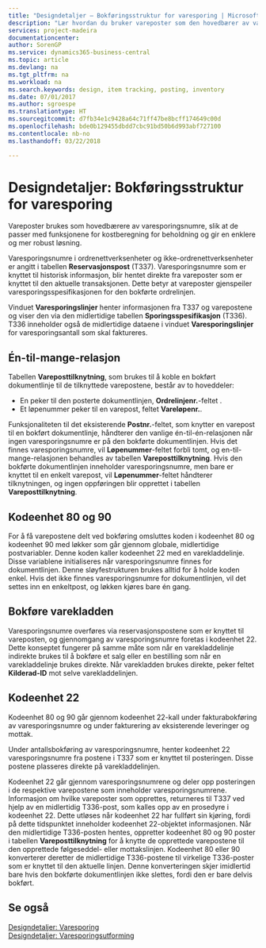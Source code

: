 ```yaml
---
title: "Designdetaljer – Bokføringsstruktur for varesporing | Microsoft-dokumentasjon"
description: "Lær hvordan du bruker vareposter som den hovedbærer av varesporingsnumre."
services: project-madeira
documentationcenter: 
author: SorenGP
ms.service: dynamics365-business-central
ms.topic: article
ms.devlang: na
ms.tgt_pltfrm: na
ms.workload: na
ms.search.keywords: design, item tracking, posting, inventory
ms.date: 07/01/2017
ms.author: sgroespe
ms.translationtype: HT
ms.sourcegitcommit: d7fb34e1c9428a64c71ff47be8bcff174649c00d
ms.openlocfilehash: bde0b129455dbdd7cbc91bd50b6d993abf727100
ms.contentlocale: nb-no
ms.lasthandoff: 03/22/2018

---
```

# <a name="design-details-item-tracking-posting-structure"></a>Designdetaljer: Bokføringsstruktur for varesporing
Vareposter brukes som hovedbærere av varesporingsnumre, slik at de passer med funksjonene for kostberegning for beholdning og gir en enklere og mer robust løsning.  
  
Varesporingsnumre i ordrenettverksenheter og ikke-ordrenettverksenheter er angitt i tabellen **Reservasjonspost** (T337). Varesporingsnumre som er knyttet til historisk informasjon, blir hentet direkte fra vareposter som er knyttet til den aktuelle transaksjonen. Dette betyr at vareposter gjenspeiler varesporingsspesifikasjonen for den bokførte ordrelinjen.  
  
Vinduet **Varesporingslinjer** henter informasjonen fra T337 og varepostene og viser den via den midlertidige tabellen **Sporingsspesifikasjon** (T336). T336 inneholder også de midlertidige dataene i vinduet **Varesporingslinjer** for varesporingsantall som skal faktureres.  
  
## <a name="one-to-many-relation"></a>Én-til-mange-relasjon  
Tabellen **Vareposttilknytning**, som brukes til å koble en bokført dokumentlinje til de tilknyttede varepostene, består av to hoveddeler:  
  
* En peker til den posterte dokumentlinjen, **Ordrelinjenr.**-feltet .  
* Et løpenummer peker til en varepost, feltet **Vareløpenr.**.  
  
Funksjonaliteten til det eksisterende **Postnr.**-feltet, som knytter en varepost til en bokført dokumentlinje, håndterer den vanlige én-til-én-relasjonen når ingen varesporingsnumre er på den bokførte dokumentlinjen. Hvis det finnes varesporingsnumre, vil **Løpenummer**-feltet forbli tomt, og en-til-mange-relasjonen behandles av tabellen **Vareposttilknytning**. Hvis den bokførte dokumentlinjen inneholder varesporingsnumre, men bare er knyttet til en enkelt varepost, vil **Løpenummer**-feltet håndterer tilknytningen, og ingen oppføringen blir opprettet i tabellen **Vareposttilknytning**.  
  
## <a name="codeunits-80-and-90"></a>Kodeenhet 80 og 90  
For å få varepostene delt ved bokføring omsluttes koden i kodeenhet 80 og kodeenhet 90 med løkker som går gjennom globale, midlertidige postvariabler. Denne koden kaller kodeenhet 22 med en varekladdelinje. Disse variablene initialiseres når varesporingsnumre finnes for dokumentlinjen. Denne sløyfestrukturen brukes alltid for å holde koden enkel. Hvis det ikke finnes varesporingsnumre for dokumentlinjen, vil det settes inn en enkeltpost, og løkken kjøres bare én gang.  
  
## <a name="posting-the-item-journal"></a>Bokføre varekladden  
Varesporingsnumre overføres via reservasjonspostene som er knyttet til vareposten, og gjennomgang av varesporingsnumre foretas i kodeenhet 22. Dette konseptet fungerer på samme måte som når en varekladdelinje indirekte brukes til å bokføre et salg eller en bestilling som når en varekladdelinje brukes direkte. Når varekladden brukes direkte, peker feltet **Kilderad-ID** mot selve varekladdelinjen.  
  
## <a name="code-unit-22"></a>Kodeenhet 22  
Kodeenhet 80 og 90 går gjennom kodeenhet 22-kall under fakturabokføring av varesporingsnumre og under fakturering av eksisterende leveringer og mottak.  
  
Under antallsbokføring av varesporingsnumre, henter kodeenhet 22 varesporingsnumre fra postene i T337 som er knyttet til posteringen. Disse postene plasseres direkte på varekladdelinjen.  
  
Kodeenhet 22 går gjennom varesporingsnumrene og deler opp posteringen i de respektive varepostene som inneholder varesporingsnumrene. Informasjon om hvilke vareposter som opprettes, returneres til T337 ved hjelp av en midlertidig T336-post, som kalles opp av en prosedyre i kodeenhet 22. Dette utløses når kodeenhet 22 har fullført sin kjøring, fordi på dette tidspunktet inneholder kodeenhet 22-objektet informasjonen. Når den midlertidige T336-posten hentes, oppretter kodeenhet 80 og 90 poster i tabellen **Vareposttilknytning** for å knytte de opprettede varepostene til den opprettede følgeseddel- eller mottakslinjen. Kodeenhet 80 eller 90 konverterer deretter de midlertidige T336-postene til virkelige T336-poster som er knyttet til den aktuelle linjen. Denne konverteringen skjer imidlertid bare hvis den bokførte dokumentlinjen ikke slettes, fordi den er bare delvis bokført.  
  
## <a name="see-also"></a>Se også  
[Designdetaljer: Varesporing](design-details-item-tracking.md)   
[Designdetaljer: Varesporingsutforming](design-details-item-tracking-design.md)
